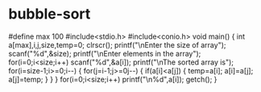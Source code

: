 # bubble-sort
#define max 100
#include<stdio.h>
#include<conio.h>
void main()
{
  int a[max],i,j,size,temp=0;
  clrscr();
  printf("\nEnter the size of array");
  scanf("%d",&size);
  printf("\nEnter elements in the array");
  for(i=0;i<size;i++)
    scanf("%d",&a[i]);
     printf("\nThe sorted array is");
     for(i=size-1;i>=0;i--)
       {
          for(j=i-1;j>=0j--)
            { 
               if(a[i]<a[j])
               {
                 temp=a[i];
                 a[i]=a[j];
                 a[j]=temp;
                 }
            }
        }
        for(i=0;i<size;i++)
        printf("\n%d",a[i]);
        getch();
  }
